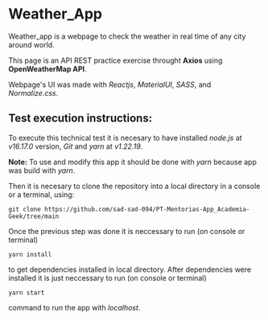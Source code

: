 # Weather_App

Weather_app is a webpage to check the weather in real time of any city around world.

This page is an API REST practice exercise throught **Axios** using **OpenWeatherMap API**.

Webpage's UI was made with _Reactjs_, _MaterialUI_, _SASS_, and _Normalize.css_.

## **Test execution instructions:** 
To execute this technical test it is necesary to have installed _node.js_ at _v16.17.0_ version, _Git_ and _yarn_ at _v1.22.19_.

**Note:** To use and modify this app it should be done with _yarn_ because app was build with _yarn_.

Then it is necesary to clone the repository into a local directory in a console or a terminal, using: 
```
git clone https://github.com/sad-sad-094/PT-Mentorias-App_Academia-Geek/tree/main
```
Once the previous step was done it is neccessary to run (on console or terminal) 
```
yarn install
```
to get dependencies installed in local directory. After dependencies were installed it is just neccessary to run (on console or terminal) 
```
yarn start
``` 
command to run the app with _localhost_.
